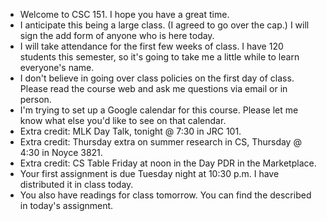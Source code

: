 * Welcome to CSC 151.  I hope you have a great time.
* I anticipate this being a large class.  (I agreed to go over the cap.)
  I will sign the add form of anyone who is here today.
* I will take attendance for the first few weeks of class.  I have 120
  students this semester, so it's going to take me a little while to learn
  everyone's name.
* I don't believe in going over class policies on the first day of class.
  Please read the course web and ask me questions via email or in person.
* I'm trying to set up a Google calendar for this course.  Please let me
  know what else you'd like to see on that calendar.
* Extra credit: MLK Day Talk, tonight @ 7:30 in JRC 101.
* Extra credit: Thursday extra on summer research in CS, Thursday @ 4:30 
  in Noyce 3821.
* Extra credit: CS Table Friday at noon in the Day PDR in the Marketplace.
* Your first assignment is due Tuesday night at 10:30 p.m.  I have
  distributed it in class today.
* You also have readings for class tomorrow.  You can find the described
  in today's assignment.
